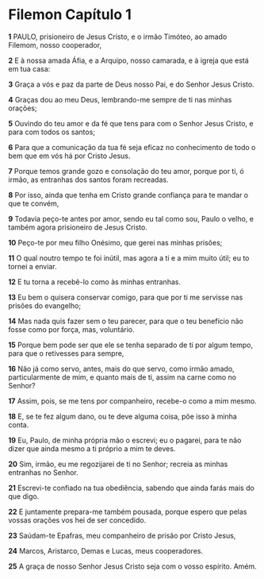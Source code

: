 # Filemon Capítulo 1

**1** 	PAULO, prisioneiro de Jesus Cristo, e o irmão Timóteo, ao amado Filemom, nosso cooperador,

**2** 	E à nossa amada Áfia, e a Arquipo, nosso camarada, e à igreja que está em tua casa:

**3** 	Graça a vós e paz da parte de Deus nosso Pai, e do Senhor Jesus Cristo.

**4** 	Graças dou ao meu Deus, lembrando-me sempre de ti nas minhas orações;

**5** 	Ouvindo do teu amor e da fé que tens para com o Senhor Jesus Cristo, e para com todos os santos;

**6** 	Para que a comunicação da tua fé seja eficaz no conhecimento de todo o bem que em vós há por Cristo Jesus.

**7** 	Porque temos grande gozo e consolação do teu amor, porque por ti, ó irmão, as entranhas dos santos foram recreadas.

**8** 	Por isso, ainda que tenha em Cristo grande confiança para te mandar o que te convém,

**9** 	Todavia peço-te antes por amor, sendo eu tal como sou, Paulo o velho, e também agora prisioneiro de Jesus Cristo.

**10** 	Peço-te por meu filho Onésimo, que gerei nas minhas prisões;

**11** 	O qual noutro tempo te foi inútil, mas agora a ti e a mim muito útil; eu to tornei a enviar.

**12** 	E tu torna a recebê-lo como às minhas entranhas.

**13** 	Eu bem o quisera conservar comigo, para que por ti me servisse nas prisões do evangelho;

**14** 	Mas nada quis fazer sem o teu parecer, para que o teu benefício não fosse como por força, mas, voluntário.

**15** 	Porque bem pode ser que ele se tenha separado de ti por algum tempo, para que o retivesses para sempre,

**16** 	Não já como servo, antes, mais do que servo, como irmão amado, particularmente de mim, e quanto mais de ti, assim na carne como no Senhor?

**17** 	Assim, pois, se me tens por companheiro, recebe-o como a mim mesmo.

**18** 	E, se te fez algum dano, ou te deve alguma coisa, põe isso à minha conta.

**19** 	Eu, Paulo, de minha própria mão o escrevi; eu o pagarei, para te não dizer que ainda mesmo a ti próprio a mim te deves.

**20** 	Sim, irmão, eu me regozijarei de ti no Senhor; recreia as minhas entranhas no Senhor.

**21** 	Escrevi-te confiado na tua obediência, sabendo que ainda farás mais do que digo.

**22** 	E juntamente prepara-me também pousada, porque espero que pelas vossas orações vos hei de ser concedido.

**23** 	Saúdam-te Epafras, meu companheiro de prisão por Cristo Jesus,

**24** 	Marcos, Aristarco, Demas e Lucas, meus cooperadores.

**25** 	A graça de nosso Senhor Jesus Cristo seja com o vosso espírito. Amém.

